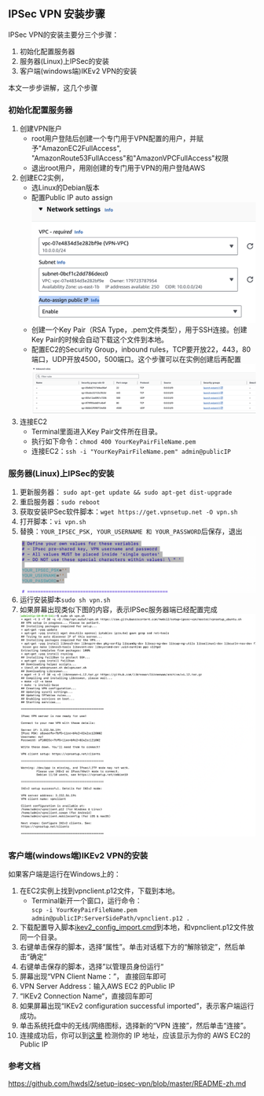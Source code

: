 ## IPSec VPN 安装步骤

IPSec VPN的安装主要分三个步骤：
1. 初始化配置服务器  
2. 服务器(Linux)上IPSec的安装  
3. 客户端(windows端)IKEv2 VPN的安装  

本文一步步讲解，这几个步骤

### 初始化配置服务器
1. 创建VPN账户
    - root用户登陆后创建一个专门用于VPN配置的用户，并赋予"AmazonEC2FullAccess", "AmazonRoute53FullAccess"和"AmazonVPCFullAccess"权限
    - 退出root用户，用刚创建的专门用于VPN的用户登陆AWS
2. 创建EC2实例，
    - 选Linux的Debian版本
    - 配置Public IP auto assign
    ![auto assign public IP](images/autoAssignPublicIP.png)
    - 创建一个Key Pair（RSA Type，.pem文件类型），用于SSH连接。创建Key Pair的时候会自动下载这个文件到本地。
    - 配置EC2的Security Group，inbound rules，TCP要开放22，443，80端口，UDP开放4500，500端口。这个步骤可以在实例创建后再配置
    ![inbound rules](images/inboundRules.png)
3. 连接EC2
    - Terminal里面进入Key Pair文件所在目录。
    - 执行如下命令：`chmod 400 YourKeyPairFileName.pem`
    - 连接EC2：`ssh -i "YourKeyPairFileName.pem" admin@publicIP`

### 服务器(Linux)上IPSec的安装
1. 更新服务器： `sudo apt-get update && sudo apt-get dist-upgrade`
2. 重启服务器：`sudo reboot`
3. 获取安装IPSec软件脚本：`wget https://get.vpnsetup.net -O vpn.sh`
4. 打开脚本：`vi vpn.sh`
5. 替换：`YOUR_IPSEC_PSK, YOUR_USERNAME 和 YOUR_PASSWORD`后保存，退出
![modify PSW](images/modifyPSW.png)
6. 运行安装脚本`sudo sh vpn.sh`
7. 如果屏幕出现类似下图的内容，表示IPSec服务器端已经配置完成
![success](images/serverSuccess.png)


### 客户端(windows端)IKEv2 VPN的安装
如果客户端是运行在Windows上的：
1. 在EC2实例上找到vpnclient.p12文件，下载到本地。
    - Terminal新开一个窗口，运行命令：  
    `scp -i YourKeyPairFileName.pem admin@publicIP:ServerSidePath/vpnclient.p12 .`  
2. 下载配置导入脚本[ikev2_config_import.cmd](https://github.com/hwdsl2/vpn-extras/releases/latest/download/ikev2_config_import.cmd)到本地，和vpnclient.p12文件放同一个目录。
3. 右键单击保存的脚本，选择“属性”。单击对话框下方的“解除锁定”，然后单击“确定”
4. 右键单击保存的脚本，选择”以管理员身份运行“
5. 屏幕出现“VPN Client Name：”， 直接回车即可
6. VPN Server Address：输入AWS EC2 的Public IP
7. “IKEv2 Connection Name“，直接回车即可
8. 如果屏幕出现“IKEv2 configuration successful imported”，表示客户端运行成功。
9. 单击系统托盘中的无线/网络图标，选择新的“VPN 连接”，然后单击“连接”。
10. 连接成功后，你可以到[这里](https://www.ipchicken.com/) 检测你的 IP 地址，应该显示为你的 AWS EC2的Public IP

### 参考文档
https://github.com/hwdsl2/setup-ipsec-vpn/blob/master/README-zh.md